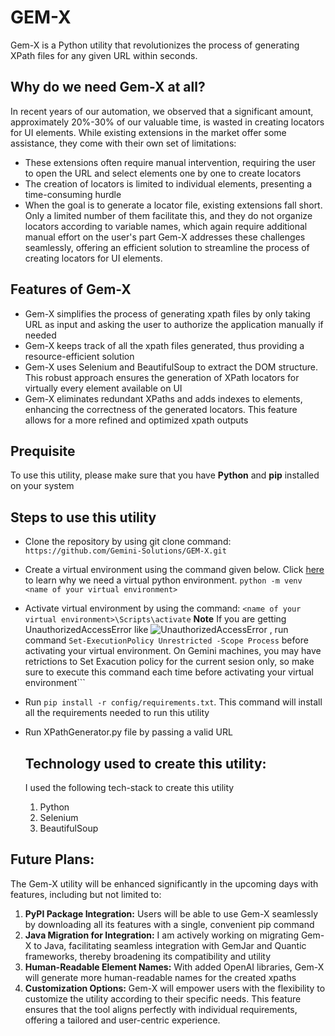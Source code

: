 # GEM-X
Gem-X is a Python utility that revolutionizes the process of generating XPath files for any given URL within seconds.

## Why do we need Gem-X at all?
In recent years of our automation, we observed that a significant amount, approximately 20%-30% of our valuable time, is wasted in creating locators for UI elements. While existing extensions in the market offer some assistance, they come with their own set of limitations:
* These extensions often require manual intervention, requiring the user to open the URL and select elements one by one to create locators
* The creation of locators is limited to individual elements, presenting a time-consuming hurdle
* When the goal is to generate a locator file, existing extensions fall short. Only a limited number of them facilitate this, and they do not organize locators according to variable names, which again require additional manual effort on the user's part
Gem-X addresses these challenges seamlessly, offering an efficient solution to streamline the process of creating locators for UI elements.

## Features of Gem-X
* Gem-X simplifies the process of generating xpath files by only taking URL as input and asking the user to authorize the application manually if needed
* Gem-X keeps track of all the xpath files generated, thus providing a resource-efficient solution
* Gem-X uses Selenium and BeautifulSoup to extract the DOM structure. This robust approach ensures the generation of XPath locators for virtually every element available on UI
* Gem-X eliminates redundant XPaths and adds indexes to elements, enhancing the correctness of the generated locators. This feature allows for a more refined and optimized xpath outputs

## Prequisite
To use this utility, please make sure that you have **Python** and **pip** installed on your system

## Steps to use this utility
- Clone the repository by using git clone command:
  ```https://github.com/Gemini-Solutions/GEM-X.git```
- Create a virtual environment using the command given below. Click [here](https://stackoverflow.com/a/71086705/9985849) to learn why we need a virtual python environment.
  ```python -m venv <name of your virtual environment>```
- Activate virtual environment by using the command:
  ```<name of your virtual environment>\Scripts\activate```
  **Note** If you are getting UnauthorizedAccessError like ![UnauthorizedAccessError](https://github.com/Gemini-Solutions/GEM-X/blob/main/media/VirtualEnvError.png)
, run command ```Set-ExecutionPolicy Unrestricted -Scope Process``` before activating your virtual environment. On Gemini machines, you may have retrictions to Set Exacution policy for the current sesion only, so make sure to execute this command each time before activating your virtual environment```
- Run ```pip install -r config/requirements.txt```. This command will install all the requirements needed to run this utility
- Run XPathGenerator.py file by passing a valid URL

  ## Technology used to create this utility:
  I used the following tech-stack to create this utility
  1. Python
  2. Selenium
  3. BeautifulSoup

## Future Plans:
The Gem-X utility will be enhanced significantly in the upcoming days with features, including but not limited to:
1. **PyPI Package Integration:** Users will be able to use Gem-X seamlessly by downloading all its features with a single, convenient pip command
2. **Java Migration for Integration:** I am actively working on migrating Gem-X to Java, facilitating seamless integration with GemJar and Quantic frameworks, thereby broadening its compatibility and utility
3. **Human-Readable Element Names:** With added OpenAI libraries, Gem-X will generate more human-readable names for the created xpaths
4. **Customization Options:** Gem-X will empower users with the flexibility to customize the utility according to their specific needs. This feature ensures that the tool aligns perfectly with individual requirements, offering a tailored and user-centric experience.
